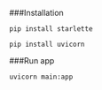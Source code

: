 ###Installation
```
pip install starlette
```

```
pip install uvicorn
```

###Run app
```
uvicorn main:app 
```